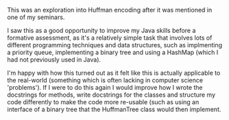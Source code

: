 This was an exploration into Huffman encoding after it was mentioned in one of my seminars.

I saw this as a good opportunity to improve my Java skills before a formative assessment, as it's a relatively simple task that involves lots of different programming techniques and data structures, such as implmenting a priority queue, implementing a binary tree and using a HashMap (which I had not previously used in Java).

I'm happy with how this turned out as it felt like this is actually applicable to the real-world (something which is often lacking in computer science 'problems').
If I were to do this again I would improve how I wrote the docstrings for methods, write docstrings for the classes and structure my code differently to make the code more re-usable (such as using an interface of a binary tree that the HuffmanTree class would then implement.
